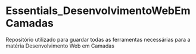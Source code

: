 # Essentials_DesenvolvimentoWebEmCamadas
Repositório utilizado para guardar todas as ferramentas necessárias para a matéria Desenvolvimento Web em Camadas 
